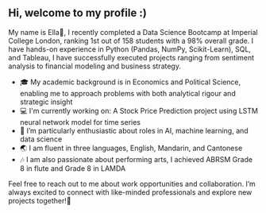 ## Hi, welcome to my profile :)
My name is Ella👋, I recently completed a Data Science Bootcamp at Imperial College London, ranking 1st out of 158 students with a 98% overall grade. I have hands-on experience in Python (Pandas, NumPy, Scikit-Learn), SQL, and Tableau, I have successfully executed projects ranging from sentiment analysis to financial modeling and business strategy. 

- 🎓 My academic background is in Economics and Political Science, enabling me to approach problems with both analytical rigour and strategic insight 
- 💻 I'm currently working on: A Stock Price Prediction project using LSTM neural network model for time series
- 🚀 I’m particularly enthusiastic about roles in AI, machine learning, and data science
- 🌏 I am fluent in three languages, English, Mandarin, and Cantonese
- 🎶 I am also passionate about performing arts, I achieved ABRSM Grade 8 in flute and Grade 8 in LAMDA

Feel free to reach out to me about work opportunities and collaboration. I’m always excited to connect with like-minded professionals and explore new projects together!🤝 

